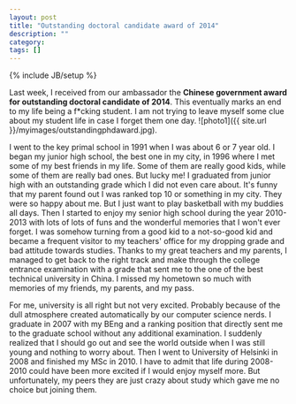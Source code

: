 ```yaml
---
layout: post
title: "Outstanding doctoral candidate award of 2014"
description: ""
category: 
tags: []
---
```

{% include JB/setup %}


Last week, I received from our ambassador the **Chinese government award for outstanding doctoral candidate of 2014**.
This eventually marks an end to my life being a f*cking student. 
I am not trying to leave myself some clue about my student life in case I forget them one day.
![photo1]({{ site.url }}/myimages/outstandingphdaward.jpg).

I went to the key primal school in 1991 when I was about 6 or 7 year old. 
I began my junior high school, the best one in my city, in 1996 where I met some of my best friends in my life. 
Some of them are really good kids, while some of them are really bad ones. But lucky me!
I graduated from junior high with an outstanding grade which I did not even care about.
It's funny that my parent found out I was ranked top 10 or something in my city. 
They were so happy about me. But I just want to play basketball with my buddies all days.
Then I started to enjoy my senior high school during the year 2010-2013 with lots of lots of funs and the wonderful memories that I won't ever forget.
I was somehow turning from a good kid to a not-so-good kid and became a frequent visitor to my teachers' office for my dropping grade and bad attitude towards studies.
Thanks to my great teachers and my parents, I managed to get back to the right track and make through the college entrance examination with a grade that sent me to the one of the best technical university in China.
I missed my hometown so much with memories of my friends, my parents, and my pass.

For me, university is all right but not very excited. Probably because of the dull atmosphere created automatically by our computer science nerds.
I graduate in 2007 with my BEng and a ranking position that directly sent me to the graduate school without any additional examination.
I suddenly realized that I should go out and see the world outside when I was still young and nothing to worry about.
Then I went to University of Helsinki in 2008 and finished my MSc in 2010. 
I have to admit that life during 2008-2010 could have been more excited if I would enjoy myself more. But unfortunately, my peers they are just crazy about study which gave me no choice but joining them.

  


